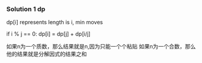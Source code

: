 ### Solution 1 dp

dp[i] represents length is i, min moves

if i % j == 0:
    dp[i] = dp[j] + dp[i/j]

如果n为一个质数，那么结果就是n,因为只能一个个粘贴
如果n为一个合数，那么他的结果就是分解因式的结果之和

